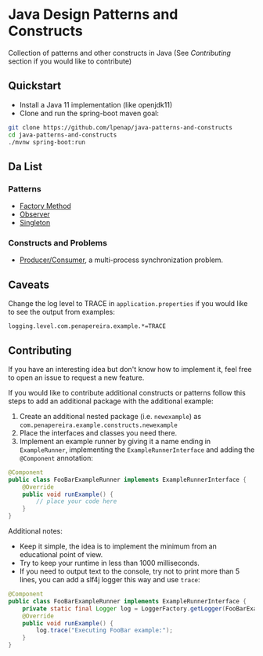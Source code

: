 # Java Design Patterns and Constructs
Collection of patterns and other constructs in Java (See *Contributing* section if you would like to contribute)

## Quickstart
* Install a Java 11 implementation (like openjdk11)
* Clone and run the spring-boot maven goal:
```bash
git clone https://github.com/lpenap/java-patterns-and-constructs
cd java-patterns-and-constructs
./mvnw spring-boot:run
```
## Da List
### Patterns
* [Factory Method](src/main/java/com/penapereira/example/constructs/factorymethod/)
* [Observer](src/main/java/com/penapereira/example/constructs/observer/)
* [Singleton](src/main/java/com/penapereira/example/constructs/singleton/)
### Constructs and Problems
* [Producer/Consumer](src/main/java/com/penapereira/example/constructs/producerconsumer/), a multi-process synchronization problem.

## Caveats
Change the log level to TRACE in `application.properties` if you would like to see the output from examples:
```properties
logging.level.com.penapereira.example.*=TRACE
```
## Contributing
If you have an interesting idea but don't know how to implement it, feel free to open an issue to request a new feature.

If you would like to contribute additional constructs or patterns follow this steps to add an additional package with the additional example:

1. Create an additional nested package (i.e. `newexample`) as `com.penapereira.example.constructs.newexample`
2. Place the interfaces and classes you need there.
3. Implement an example runner by giving it a name ending in `ExampleRunner`, implementing the `ExampleRunnerInterface` and adding the `@Component` annotation:
```java
@Component
public class FooBarExampleRunner implements ExampleRunnerInterface {
	@Override
	public void runExample() {
		// place your code here
	}
}
```
Additional notes:
* Keep it simple, the idea is to implement the minimum from an educational point of view.
* Try to keep your runtime in less than 1000 milliseconds.
* If you need to output text to the console, try not to print more than 5 lines, you can add a slf4j logger this way and use `trace`:
```java
@Component
public class FooBarExampleRunner implements ExampleRunnerInterface {
	private static final Logger log = LoggerFactory.getLogger(FooBarExampleRunner.class);
	@Override
	public void runExample() {
		log.trace("Executing FooBar example:");
	}
}
```

